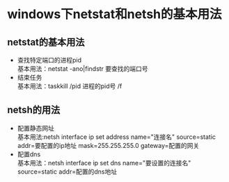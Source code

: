 # windows下netstat和netsh的基本用法    
## netstat的基本用法    
+ 查找特定端口的进程pid    
    基本用法：netstat -ano|findstr 要查找的端口号    
+ 结束任务    
    基本用法：taskkill /pid 进程的pid号 /f    
## netsh的用法
+ 配置静态网址    
    基本用法:netsh interface ip set address name="连接名" source=static addr=要配置的ip地址 mask=255.255.255.0 gateway=配置的网关    
+ 配置dns    
    基本用法：netsh interface ip set dns name="要设置的连接名"  source=static  addr=配置的dns地址    
